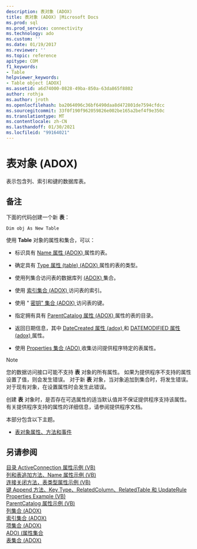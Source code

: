 ```yaml
---
description: 表对象 (ADOX)
title: 表对象 (ADOX) |Microsoft Docs
ms.prod: sql
ms.prod_service: connectivity
ms.technology: ado
ms.custom: ''
ms.date: 01/19/2017
ms.reviewer: ''
ms.topic: reference
apitype: COM
f1_keywords:
- Table
helpviewer_keywords:
- Table object [ADOX]
ms.assetid: a6d74000-0828-49ba-850a-63da865f8802
author: rothja
ms.author: jroth
ms.openlocfilehash: ba2064096c36bf6490daa8d472801de7594cfdcc
ms.sourcegitcommit: 33f0f190f962059826e002be165a2bef4f9e350c
ms.translationtype: MT
ms.contentlocale: zh-CN
ms.lasthandoff: 01/30/2021
ms.locfileid: "99164021"
---
```

# <a name="table-object-adox"></a>表对象 (ADOX)
表示包含列、索引和键的数据库表。  
  
## <a name="remarks"></a>备注  
 下面的代码创建一个新 **表**：  
  
```  
Dim obj As New Table  
```  
  
 使用 **Table** 对象的属性和集合，可以：  
  
-   标识具有 [Name 属性 (ADOX) ](./name-property-adox.md) 属性的表。  
  
-   确定具有 [Type 属性 (table)  (ADOX) ](./type-property-table-adox.md) 属性的表的类型。  
  
-   使用列集合访问表的数据库列 [ (ADOX) ](./columns-collection-adox.md) 集合。  
  
-   使用 [索引集合 (ADOX) ](./indexes-collection-adox.md)访问表的索引。  
  
-   使用 " [密钥" 集合 (ADOX) ](./keys-collection-adox.md)访问表的键。  
  
-   指定拥有具有 [ParentCatalog 属性 (ADOX) ](./parentcatalog-property-adox.md) 属性的表的目录。  
  
-   返回日期信息，其中 [DateCreated 属性 (adox) ](./datecreated-property-adox.md) 和 [DATEMODIFIED 属性 (adox) ](./datemodified-property-adox.md) 属性。  
  
-   使用 [Properties 集合 (ADO) ](../ado-api/properties-collection-ado.md) 收集访问提供程序特定的表属性。  
  
> [!NOTE]
>  您的数据访问接口可能不支持 **表** 对象的所有属性。 如果为提供程序不支持的属性设置了值，则会发生错误。 对于新 **表** 对象，当对象追加到集合时，将发生错误。 对于现有对象，在设置属性时会发生此错误。  
>   
>  创建 **表** 对象时，是否存在可选属性的适当默认值并不保证提供程序支持该属性。 有关提供程序支持的属性的详细信息，请参阅提供程序文档。  
  
 本部分包含以下主题。  
  
-   [表对象属性、方法和事件](./table-object-properties-methods-and-events.md)  
  
## <a name="see-also"></a>另请参阅  
 [目录 ActiveConnection 属性示例 (VB) ](./catalog-activeconnection-property-example-vb.md)   
 [列和表追加方法、Name 属性示例 (VB) ](./columns-and-tables-append-methods-name-property-example-vb.md)   
 [连接关闭方法，表类型属性示例 (VB) ](./connection-close-method-table-type-property-example-vb.md)   
 [键 Append 方法、Key Type、RelatedColumn、RelatedTable 和 UpdateRule Properties Example (VB) ](./keys-append-method-key-type-relatedcolumn-relatedtable-example-vb.md)   
 [ParentCatalog 属性示例 (VB) ](./parentcatalog-property-example-vb.md)   
 [列集合 (ADOX) ](./columns-collection-adox.md)   
 [索引集合 (ADOX) ](./indexes-collection-adox.md)   
 [项集合 (ADOX) ](./keys-collection-adox.md)   
 [ADO)  (属性集合 ](../ado-api/properties-collection-ado.md)   
 [表集合 (ADOX)](./tables-collection-adox.md)